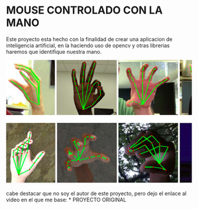 # MOUSE CONTROLADO CON LA MANO

Este proyecto esta hecho con la finalidad de crear una aplicacion de 
inteligencia artificial, en la haciendo uso de opencv y otras librerias
haremos que identifique nuestra mano.




<img src="/imagenes/ia.png">


cabe destacar que no soy el autor de este proyecto, pero dejo el enlace al video en el que 
me base:
    * <link href="https://www.youtube.com/watch?v=YLrjXRTDq6I&t=174s">PROYECTO ORIGINAL</link>